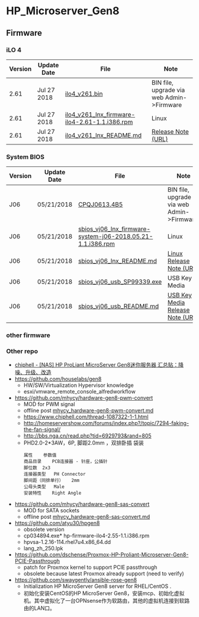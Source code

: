 # HP_Microserver_Gen8
## Firmware
### iLO 4
|Version|Update Date|File|Note|
|----|----|----|----|
2.61|Jul 27 2018|[ilo4_v261.bin](files/ilo4_v261.bin)|BIN file, upgrade via web Admin->Firmware
2.61|Jul 27 2018|[ilo4_v261_lnx_firmware-ilo4-2.61-1.1.i386.rpm](files/ilo4_v261_lnx_firmware-ilo4-2.61-1.1.i386.rpm)|Linux 
2.61|Jul 27 2018|[ilo4_v261_lnx_README.md](ilo4_v261_lnx_README.md)|[Release Note (URL)](https://support.hpe.com/hpsc/swd/public/detail?sp4ts.oid=1009143853&swItemId=MTX_fa40c1bfdb924daf87a10fa810&swEnvOid=4184)
### System BIOS
|Version|Update Date|File|Note|
|----|----|----|----|
J06|05/21/2018|[CPQJ0613.4B5](files/CPQJ0613.4B5)|BIN file, upgrade via web Admin->Firmware 
J06|05/21/2018|[sbios_vj06_lnx_firmware-system-j06-2018.05.21-1.1.i386.rpm](files/sbios_vj06_lnx_firmware-system-j06-2018.05.21-1.1.i386.rpm)|Linux
J06|05/21/2018|[sbios_vj06_lnx_README.md](sbios_vj06_lnx_README.md)|[Linux Release Note (URL)](https://support.hpe.com/hpsc/swd/public/detail?sp4ts.oid=5390291&swItemId=MTX_6d14418a08954e5a8c8cb08bf0&swEnvOid=4184)
J06|05/21/2018|[sbios_vj06_usb_SP99339.exe](files/sbios_vj06_usb_SP99339.exe)|USB Key Media 
J06|05/21/2018|[sbios_vj06_usb_README.md](sbios_vj06_usb_README.md)|[USB Key Media Release Note (URL)](https://support.hpe.com/hpsc/swd/public/detail?sp4ts.oid=5390291&swItemId=MTX_c9a347de9ded465088b735c472&swEnvOid=4184)

### other firmware

### Other repo
* [chiphell - [NAS] HP ProLiant MicroServer Gen8迷你服务器 汇总贴：降噪、升级、改造](https://www.chiphell.com/thread-1196090-1-1.html)
* https://github.com/houselabs/gen8
    * HW/SW/Virtualization Hypervisor knowledge
    * esxi/vmware_remote_console_alfredworkflow
* https://github.com/mhycy/hardware-gen8-pwm-convert
    * MOD for PWM signal
    * offline post [mhycy_hardware-gen8-pwm-convert.md](mhycy_hardware-gen8-pwm-convert.md)
    * https://www.chiphell.com/thread-1087322-1-1.html
    * http://homeservershow.com/forums/index.php?/topic/7294-faking-the-fan-signal/
    * http://bbs.nga.cn/read.php?tid=6929793&rand=805
    * PHD2.0-2*3AW，6P, 脚距2.0mm ，双排卧插 袋装
        ```
        属性    参数值	
        商品目录	PCB连接器 - 针座，公插针	
        脚位数	 2x3	
        连接器类型	PH Connector	
        脚间距（同排单行）	2mm	
        公母头类型	Male	
        安装特性	Right Angle
        ```
* https://github.com/mhycy/hardware-gen8-sas-convert
    * MOD for SATA sockets
    * offline post [mhycy_hardware-gen8-sas-convert.md](mhycy_hardware-gen8-sas-convert.md)
* https://github.com/atyu30/hpgen8
    * obsolete version
    * cp034894.exe* hp-firmware-ilo4-2.55-1.1.i386.rpm
    * hpvsa-1.2.16-114.rhel7u4.x86_64.dd
    * lang_zh_250.lpk
* https://github.com/dschense/Proxmox-HP-Proliant-Microserver-Gen8-PCIE-Passthrough
    * patch for Proxmox kernel to support PCIE passthrough
    * obsolete because latest Proxmox already support (need to verify)
* https://github.com/swaygently/ansible-rose-gen8
    * Initialization HP MicroServer Gen8 server for RHEL/CentOS .
    * 初始化安装CentOS的HP MicroServer Gen8，安装mcp、初始化虚拟机。其中虚拟化了一台OPNsense作为软路由，其他的虚拟机连接到软路由的LAN口。